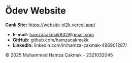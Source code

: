 # Ödev Website

**Canlı Site:** https://website-xl2k.vercel.app/




- **E-mail:** hamzacakmak832@gmail.com
- **GitHub:** github.com/hamzacakmakk
- **LinkedIn:** linkedin.com/in/hamza-çakmak-496901287/


© 2025 Muhammed Hamza Çakmak - 2321032045
